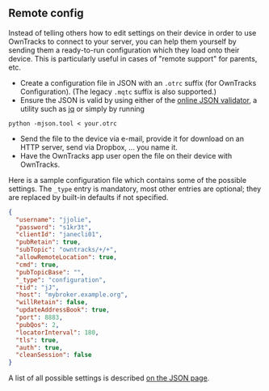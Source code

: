 ## Remote config

Instead of telling others how to edit settings on their device in order to use OwnTracks to connect to your server, you can help them yourself by sending them a ready-to-run configuration which they load onto their device. This is particularly useful in cases of "remote support" for parents, etc.

* Create a configuration file in JSON with an `.otrc` suffix (for OwnTracks Configuration). (The legacy `.mqtc` suffix is also supported.)
* Ensure the JSON is valid by using either of the [online JSON validator](http://jsonlint.com), a utility such as [jq](http://stedolan.github.io/jq/) or simply by running

```
python -mjson.tool < your.otrc
```
* Send the file to the device via e-mail, provide it for download on an HTTP server, send via Dropbox, ... you name it.
* Have the OwnTracks app user open the file on their device with OwnTracks.

Here is a sample configuration file which contains some of the possible settings.
 The `_type`
entry is mandatory, most other entries are optional; they are replaced by built-in
defaults if not specified.

```json
{
  "username": "jjolie",
  "password": "s1kr3t",
  "clientId": "janecli01",
  "pubRetain": true,
  "subTopic": "owntracks/+/+",
  "allowRemoteLocation": true,
  "cmd": true,
  "pubTopicBase": "",
  "_type": "configuration",
  "tid": "jJ",
  "host": "mybroker.example.org",
  "willRetain": false,
  "updateAddressBook": true,
  "port": 8883,
  "pubQos": 2,
  "locatorInterval": 180,
  "tls": true,
  "auth": true,
  "cleanSession": false
}
```

A list of all possible settings is described [on the JSON page](../tech/json.md).
